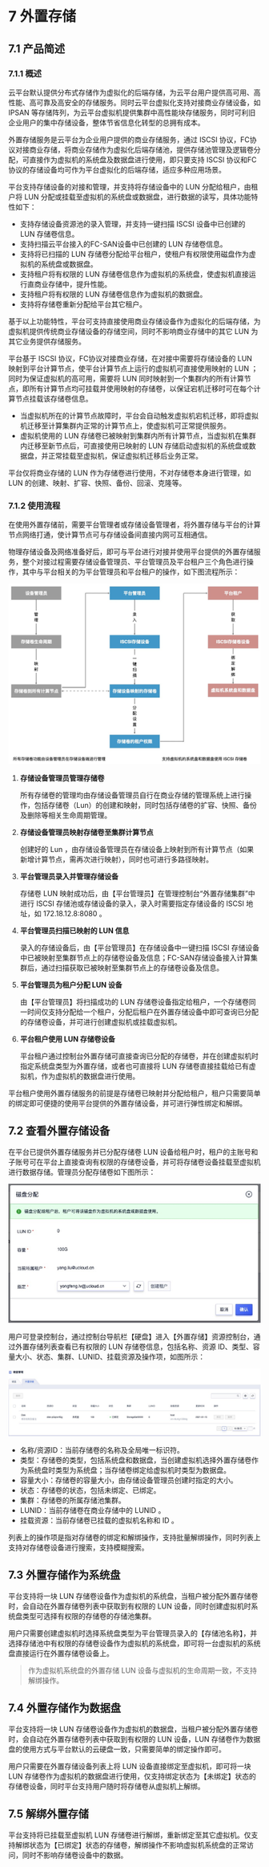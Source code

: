 # 7 外置存储

## 7.1 产品简述

### 7.1.1 概述

云平台默认提供分布式存储作为虚拟化的后端存储，为云平台用户提供高可用、高性能、高可靠及高安全的存储服务。同时云平台虚拟化支持对接商业存储设备，如 IPSAN 等存储阵列，为云平台虚拟机提供集群中高性能块存储服务，同时可利旧企业用户的集中存储设备，整体节省信息化转型的总拥有成本。

外置存储服务是云平台为企业用户提供的商业存储服务，通过 ISCSI 协议，FC协议对接商业存储，将商业存储作为虚拟化后端存储池，提供存储池管理及逻辑卷分配，可直接作为虚拟机的系统盘及数据盘进行使用，即只要支持 ISCSI 协议和FC协议的存储设备均可作为平台虚拟化的后端存储，适应多种应用场景。

平台支持存储设备的对接和管理，并支持将存储设备中的 LUN 分配给租户，由租户将 LUN 分配或挂载至虚拟机的系统盘或数据盘，进行数据的读写，具体功能特性如下：

* 支持存储设备资源池的录入管理，并支持一键扫描 ISCSI 设备中已创建的 LUN 存储卷信息。
* 支持扫描云平台接入的FC-SAN设备中已创建的 LUN 存储卷信息。
* 支持将已扫描的 LUN 存储卷分配给平台租户，使租户有权限使用磁盘作为虚拟机的系统盘或数据盘。
* 支持租户将有权限的 LUN 存储卷信息作为虚拟机的系统盘，使虚拟机直接运行直商业存储中，提升性能。
* 支持租户将有权限的 LUN 存储卷信息作为虚拟机的数据盘。
* 支持将存储卷重新分配给平台其它租户。

基于以上功能特性，平台可支持直接使用商业存储设备作为虚拟化的后端存储，为虚拟机提供传统商业存储设备的存储空间，同时不影响商业存储中的其它 LUN 为其它业务提供存储服务。

平台基于 ISCSI 协议，FC协议对接商业存储，在对接中需要将存储设备的 LUN 映射到平台计算节点，使平台计算节点上运行的虚拟机可直接使用映射的 LUN ；同时为保证虚拟机的高可用，需要将 LUN 同时映射到一个集群内的所有计算节点，即所有计算节点均可挂载并使用映射的存储卷，以保证宕机迁移时可在每个计算节点挂载该存储卷信息。

* 当虚拟机所在的计算节点故障时，平台会自动触发虚拟机宕机迁移，即将虚拟机迁移至计算集群内正常的计算节点上，使虚拟机可正常提供服务。
* 虚拟机使用的 LUN 存储卷已被映射到集群内所有计算节点，当虚拟机在集群内迁移至新节点后，可直接使用已映射的 LUN 存储启动虚拟机的系统盘或数据盘，并正常挂载至虚拟机，保证虚拟机迁移后业务正常。

平台仅将商业存储的 LUN 作为存储卷进行使用，不对存储卷本身进行管理，如 LUN 的创建、映射、扩容、快照、备份、回滚、克隆等。

### 7.1.2 使用流程

在使用外置存储前，需要平台管理者或存储设备管理者，将外置存储与平台的计算节点网络打通，使计算节点可与存储设备间直接内网可互相通信。

物理存储设备及网络准备好后，即可与平台进行对接并使用平台提供的外置存储服务，整个对接过程需要存储设备管理员、平台管理员及平台租户三个角色进行操作，其中与平台相关的为平台管理员和平台租户的操作，如下图流程所示：

![storageflow](../images/userguide/storageflow.png)

1. **存储设备管理员管理存储卷**

   所有存储卷的管理均由存储设备管理员自行在商业存储的管理系统上进行操作，包括存储卷（Lun）的创建和映射，同时包括存储卷的扩容、快照、备份及删除等相关生命周期管理。

2. **存储设备管理员映射存储卷至集群计算节点**

   创建好的 Lun ，由存储设备管理员在存储设备上映射到所有计算节点（如果新增计算节点，需再次进行映射），同时也可进行多路径映射。

3. **平台管理员录入并管理存储设备**

   存储卷 LUN 映射成功后，由【平台管理员】在管理控制台“外置存储集群”中进行 ISCSI 存储池或存储设备的录入，录入时需要指定存储设备的 ISCSI 地址，如 172.18.12.8:8080 。

4. **平台管理员扫描已映射的 LUN 信息**

   录入的存储设备后，由【平台管理员】在存储设备中一键扫描 ISCSI 存储设备中已被映射至集群节点上的存储卷设备及信息；FC-SAN存储设备接入计算集群后，通过扫描获取已被映射至集群节点上的存储卷设备及信息。

5. **平台管理员为租户分配 LUN 设备**

   由【平台管理员】将扫描成功的 LUN 存储卷设备指定给租户，一个存储卷同一时间仅支持分配给一个租户，分配后租户在外置存储设备中即可查询已分配的存储卷设备，并可进行创建虚拟机或挂载虚拟机。

6. **平台租户使用 LUN 存储卷设备**

   平台租户通过控制台外置存储可直接查询已分配的存储卷，并在创建虚拟机时指定系统盘类型为外置存储，或者也可直接将 LUN 存储卷直接挂载给已有虚拟机，作为虚拟机的数据盘进行使用。

平台租户使用外置存储服务的前提是存储卷已映射并分配给租户，租户只需要简单的绑定即可便捷的使用平台提供的外置存储设备，并可进行弹性绑定和解绑。

## 7.2 查看外置存储设备

在平台已提供外置存储服务并已分配存储卷 LUN 设备给租户时，租户的主账号和子账号可在平台上直接查询有权限的存储卷设备，并可将存储卷设备挂载至虚拟机进行数据存储。管理员分配存储卷如下图所示：

![AllocateLUN](../images/userguide/AllocateLUN.png)

用户可登录控制台，通过控制台导航栏【硬盘】进入【外置存储】资源控制台，通过外置存储列表查看已有权限的 LUN 存储卷信息，包括名称、资源 ID、类型、容量大小、状态、集群、LUNID、挂载资源及操作项，如图所示：

![lunlist](../images/userguide/lunlist.png)

* 名称/资源ID：当前存储卷的名称及全局唯一标识符。
* 类型：存储卷的类型，包括系统盘和数据盘，当创建虚拟机选择外置存储卷作为系统盘时类型为系统盘；当存储卷绑定给虚拟机时类型为数据盘。
* 容量大小：存储卷的容量大小，由存储设备管理员创建时指定的大小。
* 状态：存储卷的状态，包括未绑定、已绑定。
* 集群：存储卷的所属存储池集群。
* LUNID：当前存储卷在商业存储中的 LUNID 。
* 挂载资源：当前存储卷已挂载的虚拟机名称和 ID 。

列表上的操作项是指对存储卷的绑定和解绑操作，支持批量解绑操作，同时列表上支持对存储卷设备进行搜索，支持模糊搜索。

## 7.3 外置存储作为系统盘

平台支持将一块 LUN 存储卷设备作为虚拟机的系统盘，当租户被分配外置存储卷时，会自动在外置存储卷列表中获取到有权限的 LUN 设备，同时创建虚拟机时系统盘类型可选择有权限的存储卷的存储池集群。

用户只需要创建虚拟机时选择系统盘类型为平台管理员录入的【存储池名称】，并选择存储池中有权限的存储卷设备作为虚拟机的系统盘，即可将一台虚拟机的系统盘直接运行在外置存储卷设备上。

> 作为虚拟机系统盘的外置存储 LUN 设备与虚拟机的生命周期一致，不支持解绑操作。

## 7.4 外置存储作为数据盘

平台支持将一块 LUN 存储卷设备作为虚拟机的数据盘，当租户被分配外置存储卷时，会自动在外置存储卷列表中获取到有权限的 LUN 设备，LUN 存储卷作为数据盘的使用方式与平台默认的云硬盘一致，只需要简单的绑定操作即可。

用户只需要在外置存储设备列表上将 LUN 设备直接绑定至虚拟机，即可将一块 LUN 存储卷作为虚拟机的数据盘进行使用，仅支持绑定状态为【未绑定】状态的存储卷设备，同时平台支持用户随时将存储卷从虚拟机上解绑。

## 7.5 解绑外置存储

平台支持将已挂载至虚拟机 LUN 存储卷进行解绑，重新绑定至其它虚拟机。仅支持解绑状态为【已绑定】状态的存储卷，解绑操作不影响虚拟机系统盘的正常访问，同时不影响存储卷设备中的数据。

